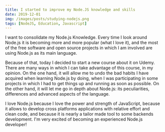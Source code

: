 ```yaml
---
title: I started to improve my Node.JS knowledge and skills
date: 2019-12-01
img: /images/posts/studying-nodejs.png
tags: [NodeJS, Education, Javascript]
---
```



I want to consolidate my Node.js Knowledge. Every time I look around Node.js it is becoming more and more popular (what I love it), and the most of the free software and open source projects in which I am involved are using Node.js as its main language.

Because of that, today I decided to start a new course about it on Udemy. There are many ways in which I can take advantage of this course, in my opinion. On the one hand, it will allow me to undo the bad habits I have acquired when learning Node.js by doing, when I was participating in some projects in which I had to get things up and running as soon as possible. On the other hand, it will let me go in depth about Node.js: its peculiarities, differences and advanced aspects of the language.

I love Node.js because I love the power and strength of JavaScript, because it allows to develop cross platforms applications with relative effort and clean code, and because it is nearly a tailor made tool to some backends development. I'm very excited of becoming an experienced Node.js developer!